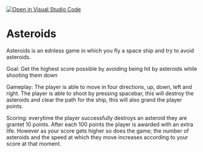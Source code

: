 [![Open in Visual Studio Code](https://classroom.github.com/assets/open-in-vscode-c66648af7eb3fe8bc4f294546bfd86ef473780cde1dea487d3c4ff354943c9ae.svg)](https://classroom.github.com/online_ide?assignment_repo_id=7919131&assignment_repo_type=AssignmentRepo)
# Asteroids

Asteroids is an ednless game in which you fly a space ship and try to avoid asteroids.

Goal:
Get the highest score possible by avoiding being hit by asteroids while shooting them down

Gameplay:
The player is able to move in four directions, up, down, left and right. The player is able to shoot by pressing spacebar, this will destroy the asteroids and clear the path for the ship, this will also grand the player points.

Scoring:
everytime the player successfully destroys an asteroid they are grantet 10 points. After each 100 points the player is awarded with an extra life. However as your score gets higher so does the game; the number of asteroids and the speed at which they move increases according to your score at that moment.


